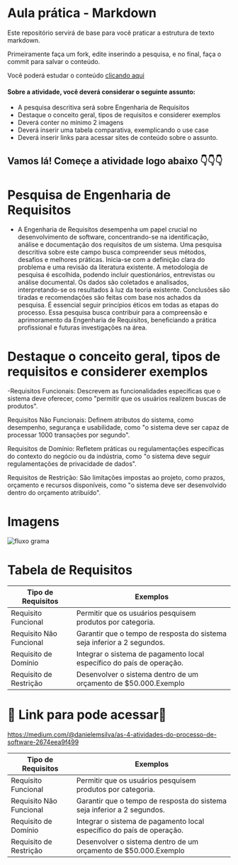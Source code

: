 # Aula prática - Markdown

Este repositório servirá de base para você praticar a estrutura de texto markdown. 

Primeiramente faça um fork, edite inserindo a pesquisa, e no final, faça o commit para salvar o conteúdo.

Você poderá estudar o conteúdo [clicando aqui](https://docs.pipz.com/central-de-ajuda/learning-center/guia-basico-de-markdown#open)

#### Sobre a atividade, você deverá considerar o seguinte assunto:

- A pesquisa descritiva será sobre Engenharia de Requisitos
- Destaque o conceito geral, tipos de requisitos e considerer exemplos
- Deverá conter no mínimo 2 imagens
- Deverá inserir uma tabela comparativa, exemplicando o use case
- Deverá inserir links para acessar sites de conteúdo sobre o assunto.


## Vamos lá! Começe a atividade logo abaixo 👇👇👇

# Pesquisa de Engenharia de Requisitos

- A Engenharia de Requisitos desempenha um papel crucial no desenvolvimento de software, concentrando-se na identificação, análise e documentação dos requisitos de um sistema. Uma pesquisa descritiva sobre este campo busca compreender seus métodos, desafios e melhores práticas. Inicia-se com a definição clara do problema e uma revisão da literatura existente. A metodologia de pesquisa é escolhida, podendo incluir questionários, entrevistas ou análise documental. Os dados são coletados e analisados, interpretando-se os resultados à luz da teoria existente. Conclusões são tiradas e recomendações são feitas com base nos achados da pesquisa. É essencial seguir princípios éticos em todas as etapas do processo. Essa pesquisa busca contribuir para a compreensão e aprimoramento da Engenharia de Requisitos, beneficiando a prática profissional e futuras investigações na área.

  
# Destaque o conceito geral, tipos de requisitos e considerer exemplos

-Requisitos Funcionais: Descrevem as funcionalidades específicas que o sistema deve oferecer, como "permitir que os usuários realizem buscas de produtos".

Requisitos Não Funcionais: Definem atributos do sistema, como desempenho, segurança e usabilidade, como "o sistema deve ser capaz de processar 1000 transações por segundo".

Requisitos de Domínio: Refletem práticas ou regulamentações específicas do contexto do negócio ou da indústria, como "o sistema deve seguir regulamentações de privacidade de dados".

Requisitos de Restrição: São limitações impostas ao projeto, como prazos, orçamento e recursos disponíveis, como "o sistema deve ser desenvolvido dentro do orçamento atribuído".


# Imagens
![fluxo grama](https://miro.medium.com/v2/resize:fit:1400/0*l2zBbRz8yG7cbtLB)

# Tabela de Requisitos

Tipo de Requisitos |  Exemplos
--------- | ------
Requisito Funcional | Permitir que os usuários pesquisem produtos por categoria.
Requisito Não Funcional | Garantir que o tempo de resposta do sistema seja inferior a 2 segundos.
Requisito de Domínio | Integrar o sistema de pagamento local específico do país de operação.
Requisito de Restrição |	Desenvolver o sistema dentro de um orçamento de $50.000.Exemplo


# 🔎 Link para pode acessar🔎 

https://medium.com/@danielemsilva/as-4-atividades-do-processo-de-software-2674eea9f499

Tipo de Requisitos |  Exemplos
--------- | ------
Requisito Funcional | Permitir que os usuários pesquisem produtos por categoria.
Requisito Não Funcional | Garantir que o tempo de resposta do sistema seja inferior a 2 segundos.
Requisito de Domínio | Integrar o sistema de pagamento local específico do país de operação.
Requisito de Restrição |	Desenvolver o sistema dentro de um orçamento de $50.000.Exemplo















